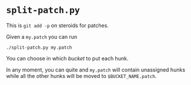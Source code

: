 # `split-patch.py`

This is `git add -p` on steroids for patches.

Given a `my.patch` you can run

    ./split-patch.py my.patch

You can choose in which *bucket* to put each hunk.

In any moment, you can quite and `my.patch` will contain unassigned hunks while all the other hunks will be moved to `$BUCKET_NAME.patch`.

